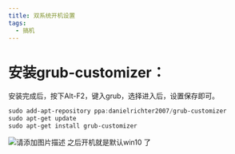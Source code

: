 ```yaml
---
title: 双系统开机设置
tags:
  - 搞机
---
```


# 安装grub-customizer：

安装完成后，按下Alt-F2，键入grub，选择进入后，设置保存即可。

```powershell
sudo add-apt-repository ppa:danielrichter2007/grub-customizer 
sudo apt-get update
sudo apt-get install grub-customizer
```
![请添加图片描述](https://img-blog.csdnimg.cn/7bec6c19bc8f4516acf72a71752a4b23.png)
之后开机就是默认win10 了

